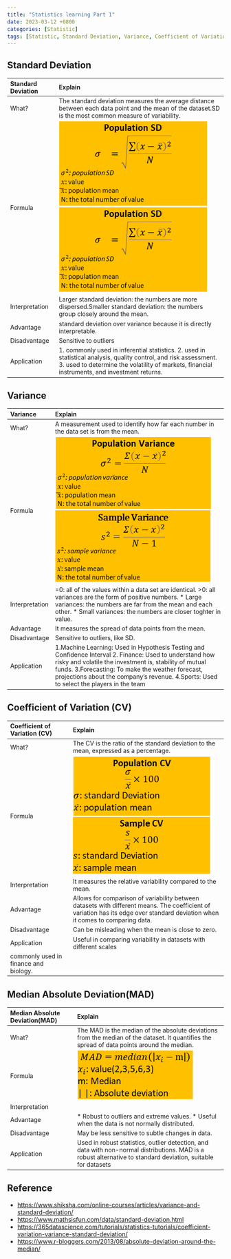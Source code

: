 ```yaml
---
title: "Statistics learning Part 1"
date: 2023-03-12 +0800
categories: [Statistic]
tags: [Statistic, Standard Deviation, Variance, Coefficient of Variation, Median Absolute Deviation]
---
```


## Standard Deviation

| Standard Deviation    |     Explain     |
|:----------------------------------|:-------------------------------|
| What?          |The standard deviation measures the average distance between each data point and the mean of the dataset.SD is the most common measure of variability.   |
|Formula|![Alt text](/images\2023\20230312\SD-Population.png) ![Alt text](/images\2023\20230312\SD-Smaple.png)|
| Interpretation          |Larger standard deviation: the numbers are more dispersed.Smaller standard deviation: the numbers group closely around the mean.|
| Advantage               | standard deviation over variance because it is directly interpretable.    |
| Disadvantage | Sensitive to outliers    |
| Application |1. commonly used in inferential statistics. 2. used in statistical analysis, quality control, and risk assessment. 3. used to determine the volatility of markets, financial instruments, and investment returns. |

## Variance
| Variance    |     Explain     |
|:----------------------------------|:-------------------------------|
|What?|A measurement used to identify how far each number in the data set is from the mean.|
|Formula|![Alt text](/images\2023\20230312\Variance-Population.png) ![Alt text](/images\2023\20230312\Variance-Sample.png)|
|Interpretation|=0: all of the values within a data set are identical. >0: all variances are the form of positive numbers. * Large variances: the numbers are far from the mean and each other. * Small variances: the numbers are closer toghter in value.|
|Advantage|It measures the spread of data points from the mean.|
|Disadvantage|Sensitive to outliers, like SD.|
|Application|1.Machine Learning: Used in Hypothesis Testing and Confidence Interval 2. Finance: Used to understand how risky and volatile the investment is, stability of mutual funds. 3.Forecasting: To make the weather forecast, projections about the company’s revenue. 4.Sports: Used to select the players in the team|

## Coefficient of Variation (CV)
| Coefficient of Variation (CV)    |     Explain     |
|:----------------------------------|:-------------------------------|
|What?|The CV is the ratio of the standard deviation to the mean, expressed as a percentage.|
|Formula|![Alt text](/images\2023\20230312\CV-Population.png) ![Alt text](/images\2023\20230312\CV-Smaple.png)|
|Interpretation|It measures the relative variability compared to the mean.|
|Advantage|Allows for comparison of variability between datasets with different means. The coefficient of variation has its edge over standard deviation when it comes to comparing data.|
|Disadvantage|Can be misleading when the mean is close to zero.|
|Application|Useful in comparing variability in datasets with different scales
commonly used in finance and biology.|

## Median Absolute Deviation(MAD)
| Median Absolute Deviation(MAD)    |     Explain     |
|:----------------------------------|:-------------------------------|
|What?|The MAD is the median of the absolute deviations from the median of the dataset. It quantifies the spread of data points around the median.|
|Formula|![Alt text](/images\2023\20230312\MAD.png)|
|Interpretation||
|Advantage|* Robust to outliers and extreme values. * Useful when the data is not normally distributed.|
|Disadvantage|May be less sensitive to subtle changes in data.|
|Application|Used in robust statistics, outlier detection, and data with non-normal distributions. MAD is a robust alternative to standard deviation, suitable for datasets |


## Reference
- https://www.shiksha.com/online-courses/articles/variance-and-standard-deviation/
- https://www.mathsisfun.com/data/standard-deviation.html
- https://365datascience.com/tutorials/statistics-tutorials/coefficient-variation-variance-standard-deviation/
- https://www.r-bloggers.com/2013/08/absolute-deviation-around-the-median/